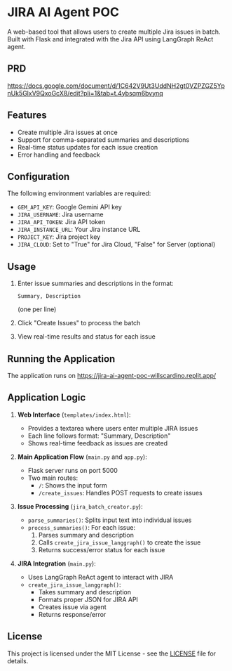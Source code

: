 # JIRA AI Agent POC

A web-based tool that allows users to create multiple Jira issues in batch. Built with Flask and integrated with the Jira API using LangGraph ReAct agent.

## PRD

https://docs.google.com/document/d/1C642V9Ut3UddNH2gt0VZPZGZ5YpnUk5GlxV9QxoGcX8/edit?pli=1&tab=t.4ybsqm6bvynq

## Features

- Create multiple Jira issues at once
- Support for comma-separated summaries and descriptions
- Real-time status updates for each issue creation
- Error handling and feedback

## Configuration

The following environment variables are required:

- `GEM_API_KEY`: Google Gemini API key
- `JIRA_USERNAME`: Jira username
- `JIRA_API_TOKEN`: Jira API token
- `JIRA_INSTANCE_URL`: Your Jira instance URL
- `PROJECT_KEY`: Jira project key
- `JIRA_CLOUD`: Set to "True" for Jira Cloud, "False" for Server (optional)

## Usage

1. Enter issue summaries and descriptions in the format:
   ```
   Summary, Description
   ```
   (one per line)

2. Click "Create Issues" to process the batch
3. View real-time results and status for each issue

## Running the Application

The application runs on https://jira-ai-agent-poc-willscardino.replit.app/

## Application Logic

1. **Web Interface** (`templates/index.html`):
   - Provides a textarea where users enter multiple JIRA issues
   - Each line follows format: "Summary, Description"
   - Shows real-time feedback as issues are created

2. **Main Application Flow** (`main.py` and `app.py`):
   - Flask server runs on port 5000
   - Two main routes:
     - `/`: Shows the input form
     - `/create_issues`: Handles POST requests to create issues

3. **Issue Processing** (`jira_batch_creator.py`):
   - `parse_summaries()`: Splits input text into individual issues
   - `process_summaries()`: For each issue:
     1. Parses summary and description
     2. Calls `create_jira_issue_langgraph()` to create the issue
     3. Returns success/error status for each issue

4. **JIRA Integration** (`main.py`):
   - Uses LangGraph ReAct agent to interact with JIRA
   - `create_jira_issue_langgraph()`:
     - Takes summary and description
     - Formats proper JSON for JIRA API
     - Creates issue via agent
     - Returns response/error

## License

This project is licensed under the MIT License - see the [LICENSE](LICENSE) file for details.